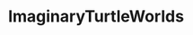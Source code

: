 ---
title: ImaginaryTurtleWorlds
crosslinks:
- ICanDrawThat
- ImaginaryLeviathans
- DnD
- mildlyinteresting
- Art
---